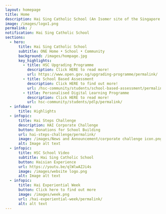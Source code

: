 ```yaml
---
layout: homepage
title: Home
description: Hai Sing Catholic School (An Isomer site of the Singapore Government)
image: /images/logo1.png
permalink: /
notification: Hai Sing Catholic School
sections:
  - hero:
      title: Hai Sing Catholic School
      subtitle: ONE Home • School • Community
      background: /images/hompage.jpg
      key_highlights:
        - title: HSC Upgrading Programme
          description: Click HERE to read more!
          url: https://www.open.gov.sg/upgrading-programme/permalink/
        - title: School Based Assessment
          description: Click HERE to find out more!
          url: /hsc-community/students/school-based-assessment/permalink/
        - title: Personalised Digital Learning Programme
          description: Click HERE to read more!
          url: hsc-community/students/pdlp/permalink/
  - infobar:
      title: Highlights
  - infopic:
      title: Hai Steps Challenge
      description: HAI Corporate Challenge
      button: Donations for School Building
      url: hai-steps-challenge/permalink/
      image: /images/News and Announcement/corporate challenge icon.png
      alt: Image alt text
  - infopic:
      title: HSC School Video
      subtitle: Hai Sing Catholic School
      button: Haisian Experience
      url: https://youtu.be/qlWlwAZJi4s
      image: /images/website logo.png
      alt: Image alt text
  - infopic:
      title: Hai Experiential Week
      button: Click here to find out more
      image: /images/week.png
      url: /hai-experiential-week/permalink/
      alt: alt text
---
```

